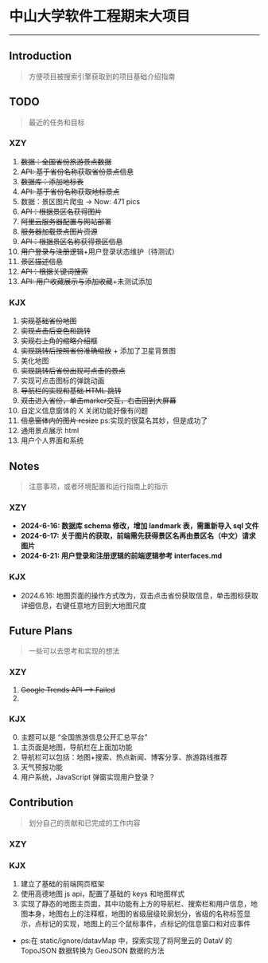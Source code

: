 # 中山大学软件工程期末大项目

---

## Introduction
> 方便项目被搜索引擎获取到的项目基础介绍指南

## TODO
> 最近的任务和目标

### XZY
1. ~~数据：全国省份旅游景点数据~~
2. ~~API: 基于省份名称获取省份景点信息~~
3. ~~数据库：添加地标表~~
4. ~~API: 基于省份名称获取地标景点~~
5. 数据：景区图片爬虫 -> Now: 471 pics
6. ~~API：根据景区名获得图片~~
7. ~~阿里云服务器配置与网站部署~~
8. ~~服务器加载景点图片资源~~
9. ~~API：根据景区名称获得景区信息~~
10. ~~用户登录与注册逻辑~~+用户登录状态维护（待测试）
11. ~~景区描述信息~~
12. ~~API：根据关键词搜索~~
13. ~~API: 用户收藏展示与添加收藏~~+未测试添加


### KJX

1. ~~实现基础省份地图~~
2. ~~实现点击后变色和跳转~~
3. ~~实现右上角的缩略介绍框~~
4. ~~实现跳转后按照省份准确缩放~~ + 添加了卫星背景图
5. 美化地图
6. ~~实现跳转后省份出现可点击的景点~~
7. 实现可点击图标的弹跳动画
8. ~~导航栏的实现和基础 HTML 跳转~~
9. ~~双击进入省份，单击marker交互，右击回到大屏幕~~
10. 自定义信息窗体的 X 关闭功能好像有问题
11. ~~信息窗体内的图片 resize~~ ps:实现的很莫名其妙，但是成功了
12. 通用景点展示 html
13. 用户个人界面和系统

## Notes
> 注意事项，或者环境配置和运行指南上的指示

### XZY

+ **2024-6-16: 数据库 schema 修改，增加 landmark 表，需重新导入 sql 文件**
+ **2024-6-17: 关于图片的获取，前端需先获得景区名再由景区名（中文）请求图片**
+ **2024-6-21: 用户登录和注册逻辑的前端逻辑参考 interfaces.md**

### KJX

+ 2024.6.16: 地图页面的操作方式改为，双击点击省份获取信息，单击图标获取详细信息，右键任意地方回到大地图尺度

## Future Plans
> 一些可以去思考和实现的想法

### XZY
1. ~~Google Trends API --> Failed~~
2. 


### KJX

0. 主题可以是 “全国旅游信息公开汇总平台”
1. 主页面是地图，导航栏在上面加功能
2. 导航栏可以包括：地图+搜索、热点新闻、博客分享、旅游路线推荐
3. 天气预报功能 
4. 用户系统，JavaScript 弹窗实现用户登录？

## Contribution
> 划分自己的贡献和已完成的工作内容

### XZY



### KJX

1. 建立了基础的前端网页框架
2. 使用高德地图 js api，配置了基础的 keys 和地图样式
3. 实现了静态的地图主页面，其中功能有上方的导航栏、搜索栏和用户信息，地图本身，地图右上的注释框，地图的省级层级轮廓划分，省级的名称标签显示，点标记的实现，地图上的三个鼠标事件，点标记的信息窗口和对应事件
+ ps:在 static/ignore/datavMap 中，探索实现了将阿里云的 DataV 的 TopoJSON 数据转换为 GeoJSON 数据的方法